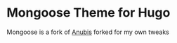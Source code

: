 # Mongoose Theme for Hugo

Mongoose is a fork of [Anubis](https://github.com/mitrichius/hugo-theme-anubis) forked for my own tweaks
